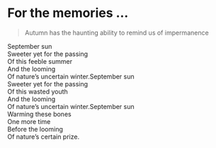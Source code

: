 # For the memories …  
> Autumn has the haunting ability to remind us of impermanence  

September sun  
Sweeter yet for the passing  
Of this feeble summer  
And the looming  
Of nature’s uncertain winter.September sun  
Sweeter yet for the passing  
Of this wasted youth  
And the looming  
Of nature’s uncertain winter.September sun  
Warming these bones  
One more time  
Before the looming  
Of nature’s certain prize.  
  
